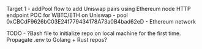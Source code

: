 Target 1 - addPool flow to add Uniswap pairs using Ethereum node HTTP endpoint
POC for WBTC/ETH on Uniswap - pool 0xCBCdF9626bC03E24f779434178A73a0B4bad62eD - Ethereum network

TODO - ?Bash file to initialize repo on local machine for the first time. Propagate .env to Golang + Rust repos?